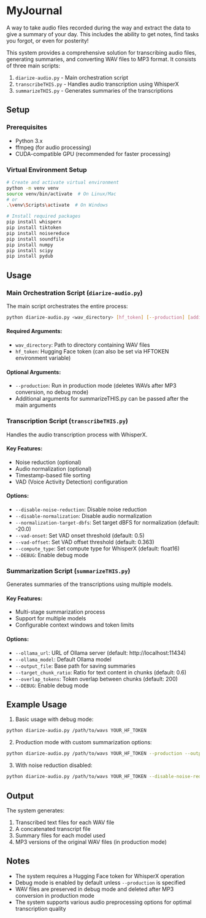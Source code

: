 # MyJournal

A way to take audio files recorded during the way and extract the data to give a summary of your day.  This includes the ability to get notes, find tasks you forgot, or even for posterity!

This system provides a comprehensive solution for transcribing audio files, generating summaries, and converting WAV files to MP3 format. It consists of three main scripts:

1. `diarize-audio.py` - Main orchestration script
2. `transcribeTHIS.py` - Handles audio transcription using WhisperX
3. `summarizeTHIS.py` - Generates summaries of the transcriptions

## Setup

### Prerequisites

- Python 3.x
- ffmpeg (for audio processing)
- CUDA-compatible GPU (recommended for faster processing)

### Virtual Environment Setup

```bash
# Create and activate virtual environment
python -m venv venv
source venv/bin/activate  # On Linux/Mac
# or
.\venv\Scripts\activate  # On Windows

# Install required packages
pip install whisperx
pip install tiktoken
pip install noisereduce
pip install soundfile
pip install numpy
pip install scipy
pip install pydub
```

## Usage

### Main Orchestration Script (`diarize-audio.py`)

The main script orchestrates the entire process:

```bash
python diarize-audio.py <wav_directory> [hf_token] [--production] [additional_summarize_options]
```

#### Required Arguments:
- `wav_directory`: Path to directory containing WAV files
- `hf_token`: Hugging Face token (can also be set via HFTOKEN environment variable)

#### Optional Arguments:
- `--production`: Run in production mode (deletes WAVs after MP3 conversion, no debug mode)
- Additional arguments for summarizeTHIS.py can be passed after the main arguments

### Transcription Script (`transcribeTHIS.py`)

Handles the audio transcription process with WhisperX.

#### Key Features:
- Noise reduction (optional)
- Audio normalization (optional)
- Timestamp-based file sorting
- VAD (Voice Activity Detection) configuration

#### Options:
- `--disable-noise-reduction`: Disable noise reduction
- `--disable-normalization`: Disable audio normalization
- `--normalization-target-dbfs`: Set target dBFS for normalization (default: -20.0)
- `--vad-onset`: Set VAD onset threshold (default: 0.5)
- `--vad-offset`: Set VAD offset threshold (default: 0.363)
- `--compute_type`: Set compute type for WhisperX (default: float16)
- `--DEBUG`: Enable debug mode

### Summarization Script (`summarizeTHIS.py`)

Generates summaries of the transcriptions using multiple models.

#### Key Features:
- Multi-stage summarization process
- Support for multiple models
- Configurable context windows and token limits

#### Options:
- `--ollama_url`: URL of Ollama server (default: http://localhost:11434)
- `--ollama_model`: Default Ollama model
- `--output_file`: Base path for saving summaries
- `--target_chunk_ratio`: Ratio for text content in chunks (default: 0.6)
- `--overlap_tokens`: Token overlap between chunks (default: 200)
- `--DEBUG`: Enable debug mode

## Example Usage

1. Basic usage with debug mode:
```bash
python diarize-audio.py /path/to/wavs YOUR_HF_TOKEN
```

2. Production mode with custom summarization options:
```bash
python diarize-audio.py /path/to/wavs YOUR_HF_TOKEN --production --output_file custom_output
```

3. With noise reduction disabled:
```bash
python diarize-audio.py /path/to/wavs YOUR_HF_TOKEN --disable-noise-reduction
```

## Output

The system generates:
1. Transcribed text files for each WAV file
2. A concatenated transcript file
3. Summary files for each model used
4. MP3 versions of the original WAV files (in production mode)

## Notes

- The system requires a Hugging Face token for WhisperX operation
- Debug mode is enabled by default unless `--production` is specified
- WAV files are preserved in debug mode and deleted after MP3 conversion in production mode
- The system supports various audio preprocessing options for optimal transcription quality 
